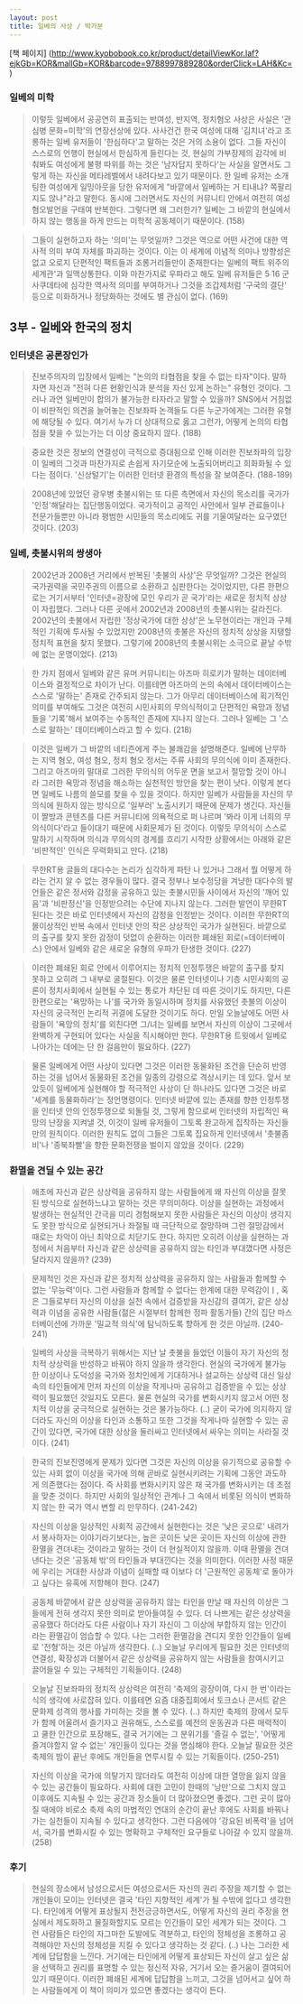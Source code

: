 ```yaml
---
layout: post
title: 일베의 사상 / 박가분
---
```


[책 페이지] (http://www.kyobobook.co.kr/product/detailViewKor.laf?ejkGb=KOR&mallGb=KOR&barcode=9788997889280&orderClick=LAH&Kc=)

### 일베의 미학 ###

> 이렇듯 일베에서 공공연히 표출되는 반여성, 반지역, 정치혐오 사상은 사실은 '관심병 문화=미학'의 연장선상에 있다. 사사건건 한국 여성에 대해 '김치녀'라고 조롱하는 일베 유저들이 '한심하다'고 말하는 것은 거의 소용이 없다. 그들 자신이 스스로의 언행이 현실에서 한심하게 들린다는 것, 현실의 가부장제의 감각에 비춰봐도 여성에게 불평 따위를 하는 것은 '남자답지 못하다'는 사실을 알면서도 그렇게 하는 자신을 메타레벨에서 내려다보고 있기 때문이다. 한 일베 유저는 소개팅한 여성에게 일밍아웃을 당한 유저에게 "바깥에서 일베하는 거 티내냐? 쪽팔리지도 않나"라고 말한다. 동시에 그러면서도 자신의 커뮤니티 안에서 여전히 여성 혐오발언을 구태여 반복한다. 그렇다면 왜 그러한가? 일베는 그 바깥의 현실에서 하지 않는 행동을 하게 만드는 미학적 공동체이기 때문이다. (158)

> 그들이 실현하고자 하는 '의미'는 무엇일까? 그것은 역으로 어떤 사건에 대한 역사적 의미 부여 자체를 파괴하는 것이다. 이는 이 세계에 이념적 의미나 방향성은 없고 오로지 단편적인 팩트들과 조롱거리들만이 존재한다는 일베의 팩트 위주의 세계관'과 일맥상통한다. 이와 마찬가지로 우파라고 해도 일베 유저들은 5∙16 군사쿠데타에 심각한 역사적 의미를 부여하거나 그것을 조갑제처럼 '구국의 결단' 등으로 미화하거나 정당화하는 것에도 별 관심이 없다. (169)

## 3부 - 일베와 한국의 정치 ##

### 인터넷은 공론장인가 ###

> 진보주의자의 입장에서 일베는 "논의의 타협점을 찾을 수 없는 타자"이다. 말하자면 자신과 "전혀 다른 현황인식과 분석을 자신 있게 논하는" 유형인 것이다. 그러나 과연 일베만이 합의가 불가능한 타자라고 말할 수 있을까? SNS에서 거침없이 비판적인 의견을 늘어놓는 진보좌파 논객들도 다른 누군가에게는 그러한 유형에 해당될 수 있다. 여기서 누가 더 상대적으로 옳고 그런가, 어떻게 논의의 타협점을 찾을 수 있는가는 더 이상 중요하지 않다. (188)

> 중요한 것은 정보의 연결성이 극적으로 증대됨으로 인해 이러한 진보좌파의 입장이 일베의 그것과 마찬가지로 손쉽게 자기모순에 노출되어버리고 희화화될 수 있다는 점이다. '신상털기'는 이러한 인터넷 환경의 특성을 잘 보여준다. (188-189)

> 2008년에 있었던 광우병 촛불시위는 또 다른 측면에서 자신의 목소리를 국가가 '인정'해달라는 집단행동이었다. 국가적이고 공적인 사안에서 일부 관료들이나 전문가들뿐만 아니라 평범한 시민들의 목소리에도 귀를 기울여달라는 요구였던 것이다. (203)

### 일베, 촛불시위의 쌍생아 ###

> 2002년과 2008년 거리에서 반복된 '촛불의 사상'은 무엇일까? 그것은 현실의 국가권력을 국민주권의 이름으로 소환하고 심판한다는 것이었지만, 다른 한편으로는 거기서부터 '인터넷=광장에 모인 우리가 곧 국가'라는 새로운 정치적 상상이 자립했다. 그러나 다른 곳에서 2002년과 2008년의 촛불시위는 갈라진다. 2002년의 촛불에서 자립한 '정상국가에 대한 상상'은 노무현이라는 개인과 구체적인 기획에 투사될 수 있었지만 2008년의 촛불은 자신의 정치적 상상을 지탱할 정치적 표현을 찾지 못했다. 그렇기에 2008년의 촛불시위는 소극으로 끝날 수밖에 없는 운명이었다. (213)

> 한 가지 점에서 일베와 같은 유머 커뮤니티는 아즈마 히로키가 말하는 데이터베이스와 결정적으로 차이가 난다. 이를테면 아즈마의 논의 속에서 데이터베이스는 스스로 '말하는' 존재로 간주되지 않는다. 그가 아무리 데이터베이스에 획기적인 의미를 부여해도 그것은 여전히 시민사회의 무의식적이고 단편적인 욕망과 정념들을 '기록'해서 보여주는 수동적인 존재에 지나지 않는다. 그러나 일베는 그 '스스로 말하는' 데이터베이스라고 할 수 있다. (218)

> 이것은 일베가 그 바깥의 네티즌에게 주는 불쾌감을 설명해준다. 일베에 난무하는 지역 혐오, 여성 혐오, 정치 혐오 정서는 주류 사회의 무의식에 이미 존재한다. 그리고 아즈마의 말대로 그러한 무의식의 어두운 면을 보고서 절망할 것이 아니라 그러한 욕망과 정념을 해소하는 실천적인 방안을 찾는 편이 낫다. 이렇게 본다면 일베도 나름의 쓸모를 찾을 수 있을 것이다. 하지만 일베가 사람들을 자신의 무의식에 원하지 않는 방식으로 '일부러' 노출시키기 때문에 문제가 생긴다. 자신들이 짤방과 콘텐츠를 다른 커뮤니티에 의욕적으로 퍼 나르며 '봐라 이게 너희의 무의식이다'라고 들이대기 때문에 사회문제가 된 것이다. 이렇듯 무의식이 스스로 말하기 시작하며 의식과 무의식의 경계를 흐리기 시작한 상황에서는 아래와 같은 '비판적인' 인식은 무력화되고 만다. (218)

> 무한RT용 글들의 대다수는 논리가 심각하게 파탄 나 있거나 그래서 뭘 어떻게 하라는 건지 알 수 없는 경우들이 많다. 결국 정부나 보수정당을 겨냥한 대다수의 발언들은 같은 정서와 감정을 공유하고 있는 촛불시민들 사이에서 자신의 '깨어 있음'과 '비판정신'을 인정받으려는 수단에 지나지 않는다. 그러한 발언이 무한RT된다는 것은 바로 인터넷에서 자신의 감정을 인정받는 것이다. 이러한 무한RT의 몰이상적인 반복 속에서 인터넷 안의 작은 상상적인 국가가 실현된다. 바깥으로의 출구를 찾지 못한 감정이 덧없이 순환하는 이러한 폐쇄된 회로(=데이터베이스) 안에서 일베와 같은 새로운 유형의 우파가 탄생한 것이다. (227)

> 이러한 폐쇄된 회로 안에서 이루어지는 정치적 인정투쟁은 바깥의 출구를 찾지 못하고 오히려 그 내부로 굴절된다. 이것은 물론 인터넷이나 기층 시민사회의 공론이 정치사회에서 실현될 수 있는 통로가 차단된 데 따른 것이기도 하지만, 다른 한편으로는 '욕망하는 나'를 국가와 동일시하며 정치를 사유했던 촛불의 이상이 자신의 궁극적인 논리적 귀결에 도달한 것이기도 하다. 만일 오늘날에도 어떤 사람들이 '욕망의 정치'를 외친다면 그/녀는 일베를 보면서 자신의 이상이 그곳에서 완벽하게 구현되어 있다는 사실을 직시해야만 한다. 무한RT용 트윗에서 일베로 나아가는 데에는 단 한 걸음만이 필요하다. (227)

> 물론 일베에게 어떤 사상이 있다면 그것은 이러한 동물화된 조건을 단순히 반영하는 것을 넘어서 동물화된 조건을 일종의 강령으로 격상시키는 데 있다. 앞서 보았듯이 일베에게 실현해야 할 적극적인 사상이 단 하나라도 있다면 그것은 바로 '세계를 동물화하라'는 정언명령이다. 인터넷 바깥에 있는 존재를 향한 인정투쟁을 인터넷 안의 인정투쟁으로 되돌릴 것, 그렇게 함으로써 인터넷의 자립적인 욕망의 난장을 지켜낼 것, 이것이 일베 유저들이 그토록 완고하게 집착하는 자신들만의 원칙이다. 이러한 원칙도 없이 그들은 그토록 집요하게 인터넷에서 '촛불좀비'나 '종북좌빨'을 향한 문화전쟁을 벌이지 않았을 것이다. (229)

### 환멸을 견딜 수 있는 공간 ###

> 애초에 자신과 같은 상상력을 공유하지 않는 사람들에게 왜 자신의 이상을 잘못된 방식으로 실현하느냐고 말하는 것은 무의미하다. 이상을 실현하는 과정에서 발생하는 현실적인 간극을 미리 경험해보지 못한 사람들은 자신의 이상이 생각지도 못한 방식으로 실현되거나 좌절될 때 극단적으로 절망하며 그런 절망감에서 때로는 차악이 아닌 최악으로 치닫기도 한다. 하지만 오히려 이상을 실현하는 과정에서 처음부터 자신과 같은 상상력을 공유하지 않는 타인과 부대꼈다면 사정은 달라지지 않을까? (239)

> 문제적인 것은 자신과 같은 정치적 상상력을 공유하지 않는 사람들과 함께할 수 없는 '무능력'이다. 그런 사람들과 함께할 수 없다는 한계에 대한 무력감이ㅣ, 혹은 그들로부터 자신의 이상을 실천 속에서 검증받을 자신감의 결여가, 같은 상상력과 이념을 공유한 사람들(젊은 시절부터 함께한 정파 활동가들) 간의 집단 마스터베이션에 가까운 '밀교적 의식'에 탐닉하도록 향하게 한 것은 아닐까. (240-241)

> 일베의 사상을 극복하기 위해서는 지난 날 촛불을 들었던 이들이 자기 자신의 정치적 상상력을 반성하고 바꿔야 하지 않을까 생각한다. 현실의 국가에게 불가능한 이상이나 도덕성을 국가와 정치인에게 기대하거나 설교하는 상상력 대신 일상 속의 타인들에게 먼저 자신의 이상을 작게나마 공유하고 검증받을 수 있는 상상력이 필요했던 것일지도 모른다. 물론 현실의 국가를 변화시키지 않고서 어떤 정치적 이상을 궁극적으로 실현하는 것은 불가능하다. (..) 굳이 국가에 의지하지 않더라도 자신의 이상을 타인과 소통하고 또한 그것을 작게나마 실현할 수 있는 공간이 있다면, 국가에 대한 상상을 둘러싸고 인터넷에서 싸우는 의미는 사라질 것이다. (241)

> 한국의 진보진영에게 문제가 있다면 그것은 자신의 이상을 유기적으로 공유할 수 있는 사회 없이 이상을 국가에 의해 곧바로 실현시키려는 기획에 그동안 과도하게 의존했다는 점이다. 즉 사회를 변화시키지 않은 채 국가를 변화시키는 데 초점을 맞춘 것이다. 하지만 사회의 일상적인 관계나 그 속에서 비롯된 의식이 변화하지 않는 한 국가 역시 변할 리 만무하다. (241-242)

> 자신의 이상을 일상적인 사회적 공간에서 실현한다는 것은 '낮은 곳으로' 내려가서 봉사하자는 이야기라기보다는, 높은 곳이든 낮은 곳이든 자신의 이상에 관한 환멸을 견뎌내는 것이라고 말하는 것이 더 현실적이지 않을까. 이때 환멸을 견뎌낸다는 것은 '공동체 밖'의 타인들과 부대낀다는 것을 의미한다. 이러한 사정 때문에 우리는 거대한 사상과 이념이 실패할 때 이보다 더 '근원적인 공동체'로 돌아가고 싶다는 유혹에 저항해야 한다. (247)

> 공동체 바깥에서 같은 상상력을 공유하지 않는 타인을 만날 때 자신의 이상은 그들에게 전혀 생각지 못한 의미로 받아들여질 수 있다. 더 나쁘게는 같은 상상력을 공유했다 하더라도 다른 사람이나 자기 자신이 그 이상에 부합하지 않는 인간이라는 환멸감이 엄습할 수 있다. 나는 그러한 환멸감을 견디지 못한 인간들이 일베로 '전형'하는 것은 아닐까 생각한다. (..) 오늘날 우리에게 필요한 것은 인터넷의 연결성, 확장성과 더불어서 같은 상상력을 공유하지 않는 사람들을 참여시키고 끌어들일 수 있는 구체적인 기획들이다. (248)

> 오늘날 진보좌파의 정치적 상상력은 여전히 '축제의 광장이여, 다시 한 번'이라는 식의 생각에 사로잡혀 있다. 이를테면 요즘 대중집회에서 토크쇼나 콘서트 같은 문화제 성격의 행사를 가미하는 것을 볼 수 있다. (..) 하지만 축제의 장에서 모두가 함께 어울려서 즐기자고 권유해도, 스스로를 예전의 운동권과 다른 매력적이고 쿨한 인간으로 포장해도, 결국 거기에는 그 분위기를 '즐길 수 없는', '어떻게 즐겨야할지 알 수 없는' 개인들이 있다는 것을 명심해야 한다. 오늘날 필요한 것은 축제의 밤이 끝난 후에도 개인들을 연루시킬 수 있는 기획들이다. (250-251)

> 자신의 이상을 국가에 의탛가지 않더라도 여전히 이상에 대한 열망을 잃지 않을 수 있는 공간들이 필요하다. 사회에 대한 고민이 한때의 '낭만'으로 그치지 않고 이후에도 지속될 수 있는 공간과 장소들이 더 많아졌으면 좋겠다. 그런 곳이 많아질 때에야 비로소 축제 속의 마법적인 연대의 순간이 끝난 후에도 사회를 바꿔나가는 실천들이 지속될 수 있다고 생각한다. 그런 다음에야 '강요된 비폭력'을 넘어서, 국가를 변화시킬 수 있는 명확하고 구체적인 요구들로 나아갈 수 있지 않을까. (258)

### 후기 ###

> 현실의 장소에서 남성으로서든 여성으로서든 자신의 권리 주장을 제기할 수 없는 개인들이 모이는 인터넷은 결국 '타인 지향적인 세계'가 될 수밖에 없다고 생각한다. 타인에게 어떻게 표상될지 전전긍긍하면서도, 어떻게 자신의 권리 주장을 현실에서 제도화하고 물질화할지도 모르는 인간들이 모인 세계가 되는 것이다. 그런 사람들은 타인의 자그마한 도발에도 격분하고, 타인의 정체성을 조롱하고 공격해야만 자신의 정체성을 지킬 수 있다고 생각하는 것 같다. (..) 나는 그러한 세계에 답답함을 느낀다. 거기에는 타인에게 어떻게 표상되든 자신이 살고 싶은 삶을 선택하고 권리를 표명할 수 있는 정신적 자유, 거기서 오는 즐거움이 결여되어 있기 때문이다. 이러한 폐쇄된 세계에 답답함을 느끼고, 그것을 넘어서고 싶어 하는 사람들에게 이 책이 의미가 있으면 좋겠다는 생각이 든다.

